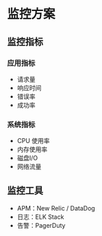 # 监控方案

## 监控指标

### 应用指标
- 请求量
- 响应时间
- 错误率
- 成功率

### 系统指标
- CPU 使用率
- 内存使用率
- 磁盘I/O
- 网络流量

## 监控工具

- APM：New Relic / DataDog
- 日志：ELK Stack
- 告警：PagerDuty

